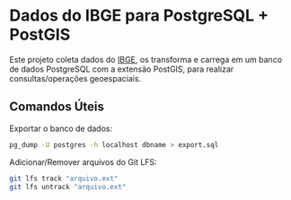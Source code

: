# Dados do IBGE para PostgreSQL + PostGIS

Este projeto coleta dados do [IBGE](https://www.ibge.gov.br/), os transforma e carrega em um banco de dados PostgreSQL com a extensão PostGIS, para realizar consultas/operações geoespaciais.

## Comandos Úteis

Exportar o banco de dados:

```sh
pg_dump -U postgres -h localhost dbname > export.sql
```

Adicionar/Remover arquivos do Git LFS:

```sh
git lfs track "arquivo.ext"
git lfs untrack "arquivo.ext"
```
